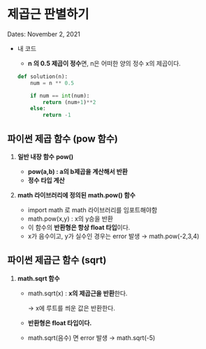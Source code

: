 # 제곱근 판별하기

Dates: November 2, 2021

- 내 코드
    - **n 의 0.5 제곱이 정수**면, n은 어떠한 양의 정수 x의 제곱이다.
    
    ```python
    def solution(n):
        num = n ** 0.5
    
        if num == int(num):
            return (num+1)**2
        else:
            return -1
    ```
    

## 파이썬 제곱 함수 (pow 함수)

1. **일반 내장 함수** **pow()**
    - **pow(a,b) : a의 b제곱을 계산해서 반환**
    - **정수 타입 계산**
    
2. **math 라이브러리에 정의된** **math.pow() 함수**
    - import math 로 math 라이브러리를 임포트해야함
    - math.pow(x,y) : x의 y승을 반환
    - 이 함수의 **반환형은 항상 float 타입**이다.
    - x가 음수이고, y가 실수인 경우는 error 발생 → math.pow(-2,3,4)

## 파이썬 제곱근 함수 (sqrt)

1. **math.sqrt 함수**
    - math.sqrt(x) : **x의 제곱근을 반환**한다.
        
        → x에 루트를 씌운 값은 반환한다.
        
    - **반환형은 float 타입이다.**
    - math.sqrt(음수) 면 error 발생 → math.sqrt(-5)